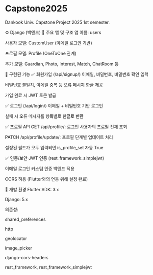 # Capstone2025
Dankook Univ. Capstone Project 2025 1st semester.

⚙️ Django (백엔드)
🔹 주요 앱 및 구조
앱 이름: users

사용자 모델: CustomUser (이메일 로그인 기반)

프로필 모델: Profile (OneToOne 관계)

추가 모델: Guardian, Photo, Interest, Match, ChatRoom 등

🔸 구현된 기능
✅ 회원가입 (/api/signup/)
이메일, 비밀번호, 비밀번호 확인 입력

비밀번호 불일치, 이메일 중복 등 오류 메시지 한글 제공

가입 완료 시 JWT 토큰 발급

✅ 로그인 (/api/login/)
이메일 + 비밀번호 기반 로그인

실패 시 오류 메시지를 항목별로 한글로 반환

✅ 프로필 API
GET /api/profile/: 로그인 사용자의 프로필 전체 조회

PATCH /api/profile/update/: 프로필 단계별 업데이트 처리

설정된 필드가 모두 입력되면 is_profile_set 자동 True

✅ 인증/보안
JWT 인증 (rest_framework_simplejwt)

이메일 로그인 커스텀 인증 백엔드 적용

CORS 허용 (Flutter와의 연동 위해 설정 완료)

🧪 개발 환경
Flutter SDK: 3.x

Django: 5.x

의존성:

shared_preferences

http

geolocator

image_picker

django-cors-headers

rest_framework, rest_framework_simplejwt
